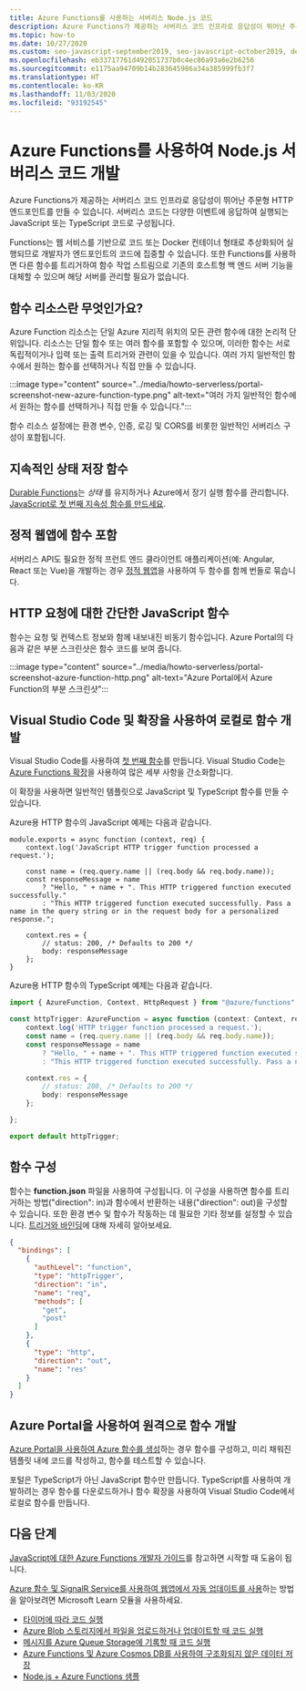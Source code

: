 ```yaml
---
title: Azure Functions를 사용하는 서버리스 Node.js 코드
description: Azure Functions가 제공하는 서버리스 코드 인프라로 응답성이 뛰어난 주문형 HTTP 엔드포인트를 만들 수 있습니다.
ms.topic: how-to
ms.date: 10/27/2020
ms.custom: seo-javascript-september2019, seo-javascript-october2019, devx-track-js, contperfq2
ms.openlocfilehash: eb33717761d492051737b0c4ec86a93a6e2b6256
ms.sourcegitcommit: e1175aa94709b14b283645986a34a385999fb3f7
ms.translationtype: HT
ms.contentlocale: ko-KR
ms.lasthandoff: 11/03/2020
ms.locfileid: "93192545"
---
```

# <a name="use-azure-functions-to-develop-nodejs-serverless-code"></a>Azure Functions를 사용하여 Node.js 서버리스 코드 개발

Azure Functions가 제공하는 서버리스 코드 인프라로 응답성이 뛰어난 주문형 HTTP 엔드포인트를 만들 수 있습니다. 서버리스 코드는 다양한 이벤트에 응답하여 실행되는 JavaScript 또는 TypeScript 코드로 구성됩니다. 

Functions는 웹 서비스를 기반으로 코드 또는 Docker 컨테이너 형태로 추상화되어 실행되므로 개발자가 엔드포인트의 코드에 집중할 수 있습니다. 또한 Functions를 사용하면 다른 함수를 트리거하여 함수 작업 스트림으로 기존의 호스트형 백 엔드 서버 기능을 대체할 수 있으며 해당 서버를 관리할 필요가 없습니다. 

## <a name="what-is-a-function-resource"></a>함수 리소스란 무엇인가요?

Azure Function 리소스는 단일 Azure 지리적 위치의 모든 관련 함수에 대한 논리적 단위입니다. 리소스는 단일 함수 또는 여러 함수를 포함할 수 있으며, 이러한 함수는 서로 독립적이거나 입력 또는 출력 트리거와 관련이 있을 수 있습니다. 여러 가지 일반적인 함수에서 원하는 함수를 선택하거나 직접 만들 수 있습니다.

:::image type="content" source="../media/howto-serverless/portal-screenshot-new-azure-function-type.png" alt-text="여러 가지 일반적인 함수에서 원하는 함수를 선택하거나 직접 만들 수 있습니다.":::

함수 리소스 설정에는 환경 변수, 인증, 로깅 및 CORS를 비롯한 일반적인 서버리스 구성이 포함됩니다.  

## <a name="durable-stateful-functions"></a>지속적인 상태 저장 함수 

[Durable Functions](/azure/azure-functions/durable/durable-functions-overview)는 *상태* 를 유지하거나 Azure에서 장기 실행 함수를 관리합니다. [JavaScript로 첫 번째 지속성 함수를 만드세요](/azure/azure-functions/durable/quickstart-js-vscode).

## <a name="static-web-apps-include-functions"></a>정적 웹앱에 함수 포함 

서버리스 API도 필요한 정적 프런트 엔드 클라이언트 애플리케이션(예: Angular, React 또는 Vue)을 개발하는 경우 [정적 웹앱](/azure/static-web-apps/getting-started?tabs=react)을 사용하여 두 함수를 함께 번들로 묶습니다. 

## <a name="a-simple-javascript-function-for-http-requests"></a>HTTP 요청에 대한 간단한 JavaScript 함수

함수는 요청 및 컨텍스트 정보와 함께 내보내진 비동기 함수입니다. Azure Portal의 다음과 같은 부분 스크린샷은 함수 코드를 보여 줍니다. 

:::image type="content" source="../media/howto-serverless/portal-screenshot-azure-function-http.png" alt-text="Azure Portal에서 Azure Function의 부분 스크린샷":::

## <a name="develop-functions-locally-with-visual-studio-code-and-extensions"></a>Visual Studio Code 및 확장을 사용하여 로컬로 함수 개발

Visual Studio Code를 사용하여 [첫 번째 함수](/azure/azure-functions/functions-create-first-function-vs-code)를 만듭니다. Visual Studio Code는 [Azure Functions 확장](https://marketplace.visualstudio.com/items?itemName=ms-azuretools.vscode-azurefunctions)을 사용하여 많은 세부 사항을 간소화합니다.

이 확장을 사용하면 일반적인 템플릿으로 JavaScript 및 TypeScript 함수를 만들 수 있습니다. 

Azure용 HTTP 함수의 JavaScript 예제는 다음과 같습니다. 

```nodejs
module.exports = async function (context, req) {
    context.log('JavaScript HTTP trigger function processed a request.');

    const name = (req.query.name || (req.body && req.body.name));
    const responseMessage = name
        ? "Hello, " + name + ". This HTTP triggered function executed successfully."
        : "This HTTP triggered function executed successfully. Pass a name in the query string or in the request body for a personalized response.";

    context.res = {
        // status: 200, /* Defaults to 200 */
        body: responseMessage
    };
}
```

Azure용 HTTP 함수의 TypeScript 예제는 다음과 같습니다. 

```typescript
import { AzureFunction, Context, HttpRequest } from "@azure/functions"

const httpTrigger: AzureFunction = async function (context: Context, req: HttpRequest): Promise<void> {
    context.log('HTTP trigger function processed a request.');
    const name = (req.query.name || (req.body && req.body.name));
    const responseMessage = name
        ? "Hello, " + name + ". This HTTP triggered function executed successfully."
        : "This HTTP triggered function executed successfully. Pass a name in the query string or in the request body for a personalized response.";

    context.res = {
        // status: 200, /* Defaults to 200 */
        body: responseMessage
    };

};

export default httpTrigger;
```

## <a name="configuring-the-function"></a>함수 구성

함수는 **function.json** 파일을 사용하여 구성됩니다. 이 구성을 사용하면 함수를 트리거하는 방법("direction": in)과 함수에서 반환하는 내용("direction": out)을 구성할 수 있습니다. 또한 환경 변수 및 함수가 작동하는 데 필요한 기타 정보를 설정할 수 있습니다. [트리거와 바인딩](/azure/azure-functions/functions-triggers-bindings?tabs=javascript.md)에 대해 자세히 알아보세요. 

```json
{
  "bindings": [
    {
      "authLevel": "function",
      "type": "httpTrigger",
      "direction": "in",
      "name": "req",
      "methods": [
        "get",
        "post"
      ]
    },
    {
      "type": "http",
      "direction": "out",
      "name": "res"
    }
  ]
}
```

## <a name="develop-functions-remotely-using-the-azure-portal"></a>Azure Portal을 사용하여 원격으로 함수 개발

[Azure Portal을 사용하여 Azure 함수를 생성](https://ms.portal.azure.com/#create/Microsoft.FunctionApp)하는 경우 함수를 구성하고, 미리 채워진 템플릿 내에 코드를 작성하고, 함수를 테스트할 수 있습니다. 

포털은 TypeScript가 아닌 JavaScript 함수만 만듭니다. TypeScript를 사용하여 개발하려는 경우 함수를 다운로드하거나 함수 확장을 사용하여 Visual Studio Code에서 로컬로 함수를 만듭니다. 

## <a name="next-steps"></a>다음 단계

[JavaScript에 대한 Azure Functions 개발자 가이드](/azure/azure-functions/functions-reference-node)를 참고하면 시작할 때 도움이 됩니다. 

[Azure 함수 및 SignalR Service를 사용하여 웹앱에서 자동 업데이트를 사용](/learn/modules/automatic-update-of-a-webapp-using-azure-functions-and-signalr/)하는 방법을 알아보려면 Microsoft Learn 모듈을 사용하세요.

* [타이머에 따라 코드 실행](/azure/azure-functions/functions-create-scheduled-function)
* [Azure Blob 스토리지에서 파일을 업로드하거나 업데이트할 때 코드 실행](/azure/storage/blobs/storage-upload-process-images?tabs=nodejsv10)
* [메시지를 Azure Queue Storage에 기록할 때 코드 실행](/azure/azure-functions/functions-create-storage-queue-triggered-function)
* [Azure Functions 및 Azure Cosmos DB를 사용하여 구조화되지 않은 데이터 저장](/azure/azure-functions/functions-integrate-store-unstructured-data-cosmosdb?tabs=javascript)
* [Node.js + Azure Functions 샘플](/samples/browse/?languages=javascript%2Cnodejs&products=azure-functions)